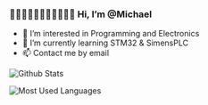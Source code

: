 ### 👋👋🏻👋🏼👋🏽👋🏾👋🏿 Hi, I’m @Michael
- 👀 I’m interested in Programming and Electronics
- 🌱 I’m currently learning STM32 & SimensPLC
- 📫 Contact me by email

<!---
michaelelect/michaelelect is a ✨ special ✨ repository because its `README.md` (this file) appears on your GitHub profile.
You can click the Preview link to take a look at your changes.
--->

<img align="right">![Github Stats](https://github-readme-stats.vercel.app/api?username=michaelchemic&show_icons=true&theme=dark&count_private=true)


![Most Used Languages](https://github-readme-stats.vercel.app/api/top-langs/?username=michaelchemic&theme=dark&layout=compact)

<!--[![Top Langs](https://github-readme-stats.vercel.app/api/top-langs/?username=michaelchemic)](https://github.com/anuraghazra/github-readme-stats)
-->
